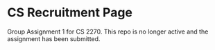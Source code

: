 # CS Recruitment Page

Group Assignment 1 for CS 2270. This repo is no longer active and the assignment has been submitted.